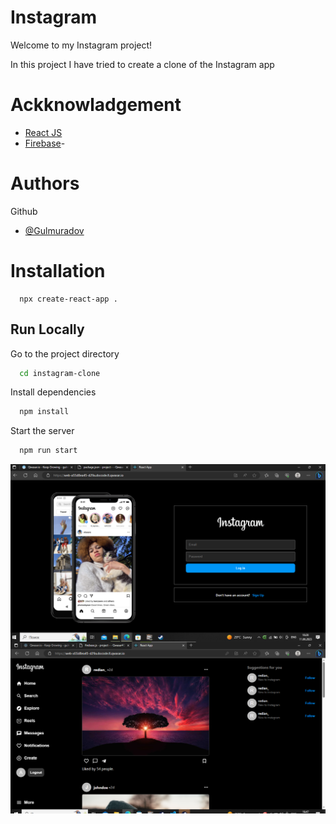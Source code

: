 # Instagram
Welcome to my Instagram project!

In this project I have tried to create a clone of the Instagram app

# Ackknowladgement 

- [React JS](https://reactjs.org/)
- [Firebase](https://console.firebase.google.com/)-

# Authors

Github
- [@Gulmuradov](https://github.com/Gulmuradov/)

# Installation 

```
  npx create-react-app .
```

## Run Locally

Go to the project directory

```bash
  cd instagram-clone
```

Install dependencies

```bash
  npm install
```

Start the server

```bash
  npm run start
```

<img align="center" alt="image" src="./instagram-clone/instagram_img/img_1.png">
<img align="center" alt="image" src="./instagram-clone/instagram_img/img_2.png">
